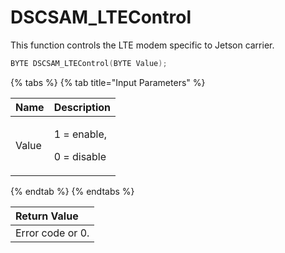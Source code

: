 # DSCSAM\_LTEControl

This function controls the LTE modem specific to Jetson carrier.

```c
BYTE DSCSAM_LTEControl(BYTE Value);
```

{% tabs %}
{% tab title="Input Parameters" %}
<table>
  <thead>
    <tr>
      <th style="text-align:left">Name</th>
      <th style="text-align:left">Description</th>
    </tr>
  </thead>
  <tbody>
    <tr>
      <td style="text-align:left">Value</td>
      <td style="text-align:left">
        <p>1 = enable,</p>
        <p>0 = disable</p>
      </td>
    </tr>
  </tbody>
</table>
{% endtab %}
{% endtabs %}

| Return Value |
| :--- |
| Error code or 0. |

